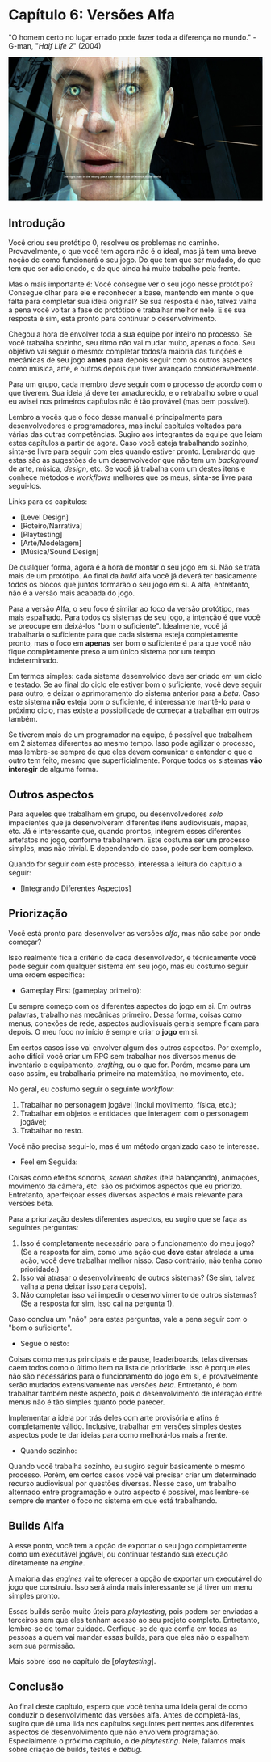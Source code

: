 
# Capítulo 6: Versões Alfa
"O homem certo no lugar errado pode fazer toda a diferença no mundo." - G-man, "_Half Life 2_" (2004)

![Capítulo 6 capa](../Arquivos/Imagens/capa_06.jpg 'The right man in the wrong place can make all the difference in the world.')

## Introdução
Você criou seu protótipo 0, resolveu os problemas no caminho. Provavelmente, o que você tem agora não é o ideal, mas já tem uma breve noção de como funcionará o seu jogo. Do que tem que ser mudado, do que tem que ser adicionado, e de que ainda há muito trabalho pela frente.

Mas o mais importante é: Você consegue ver o seu jogo nesse protótipo? Consegue olhar para ele e reconhecer a base, mantendo em mente o que falta para completar sua ideia original? Se sua resposta é não, talvez valha a pena você voltar a fase do protótipo e trabalhar melhor nele. E se sua resposta é sim, está pronto para continuar o desenvolvimento.

Chegou a hora de envolver toda a sua equipe por inteiro no processo. Se você trabalha sozinho, seu ritmo não vai mudar muito, apenas o foco. Seu objetivo vai seguir o mesmo: completar todos/a maioria das funções e mecânicas de seu jogo **antes** para depois seguir com os outros aspectos como música, arte, e outros depois que tiver avançado consideravelmente.

Para um grupo, cada membro deve seguir com o processo de acordo com o que tiverem. Sua ideia já deve ter amadurecido, e o retrabalho sobre o qual eu avisei nos primeiros capítulos não é tão provável (mas bem possível).

Lembro a vocês que o foco desse manual é principalmente para desenvolvedores e programadores, mas incluí capítulos voltados para várias das outras competências. Sugiro aos integrantes da equipe que leiam estes capítulos a partir de agora. Caso você esteja trabalhando sozinho, sinta-se livre para seguir com eles quando estiver pronto. Lembrando que estas são as sugestões de um desenvolvedor que não tem um _background_ de arte, música, _design_, etc. Se você já trabalha com um destes itens e conhece métodos e _workflows_ melhores que os meus, sinta-se livre para segui-los.

Links para os capítulos:

- [Level Design]
- [Roteiro/Narrativa]
- [Playtesting]
- [Arte/Modelagem]
- [Música/Sound Design]

De qualquer forma, agora é a hora de montar o seu jogo em si. Não se trata mais de um protótipo. Ao final da _build_ alfa você já deverá ter basicamente todos os blocos que juntos formarão o seu jogo em si. A alfa, entretanto, não é a versão mais acabada do jogo.

Para a versão Alfa, o seu foco é similar ao foco da versão protótipo, mas mais espalhado. Para todos os sistemas de seu jogo, a intenção é que você se preocupe em deixá-los "bom o suficiente". Idealmente, você já trabalharia o suficiente para que cada sistema esteja completamente pronto, mas o foco em **apenas** ser bom o suficiente é para que você não fique completamente preso a um único sistema por um tempo indeterminado.

Em termos simples: cada sistema desenvolvido deve ser criado em um ciclo e testado. Se ao final do ciclo ele estiver bom o suficiente, você deve seguir para outro, e deixar o aprimoramento do sistema anterior para a _beta_. Caso este sistema **não** esteja bom o suficiente, é interessante mantê-lo para o próximo ciclo, mas existe a possibilidade de começar a trabalhar em outros também.

Se tiverem mais de um programador na equipe, é possível que trabalhem em 2 sistemas diferentes ao mesmo tempo. Isso pode agilizar o processo, mas lembre-se sempre de que eles devem comunicar e entender o que o outro tem feito, mesmo que superficialmente. Porque todos os sistemas **vão interagir** de alguma forma.

## Outros aspectos
Para aqueles que trabalham em grupo, ou desenvolvedores _solo_ impacientes que já desenvolveram diferentes itens audiovisuais, mapas, etc. Já é interessante que, quando prontos, integrem esses diferentes artefatos no jogo, conforme trabalharem. Este costuma ser um processo simples, mas não trivial. E dependendo do caso, pode ser bem complexo. 

Quando for seguir com este processo, interessa a leitura do capítulo a seguir:

- [Integrando Diferentes Aspectos]

## Priorização 
Você está pronto para desenvolver as versões _alfa_, mas não sabe por onde começar? 

Isso realmente fica a critério de cada desenvolvedor, e técnicamente você pode seguir com qualquer sistema em seu jogo, mas eu costumo seguir uma ordem específica:

- Gameplay First (gameplay primeiro):

Eu sempre começo com os diferentes aspectos do jogo em si. Em outras palavras, trabalho nas mecânicas primeiro. Dessa forma, coisas como menus, conexões de rede, aspectos audiovisuais gerais sempre ficam para depois. O meu foco no início é sempre criar o **jogo** em si.

Em certos casos isso vai envolver algum dos outros aspectos. Por exemplo, acho difícil você criar um RPG sem trabalhar nos diversos menus de inventário e equipamento, _crafting_, ou o que for. Porém, mesmo para um caso assim, eu trabalharia primeiro na matemática, no movimento, etc.

No geral, eu costumo seguir o seguinte _workflow_: 
1. Trabalhar no personagem jogável (inclui movimento, física, etc.);
2. Trabalhar em objetos e entidades que interagem com o personagem jogável;
3. Trabalhar no resto.

Você não precisa segui-lo, mas é um método organizado caso te interesse.

- Feel em Seguida:

Coisas como efeitos sonoros, _screen shakes_ (tela balançando), animações, movimento da câmera, etc. são os próximos aspectos que eu priorizo. Entretanto, aperfeiçoar esses diversos aspectos é mais relevante para versões beta.

Para a priorização destes diferentes aspectos, eu sugiro que se faça as seguintes perguntas:
1. Isso é completamente necessário para o funcionamento do meu jogo? (Se a resposta for sim, como uma ação que **deve** estar atrelada a uma ação, você deve trabalhar melhor nisso. Caso contrário, não tenha como prioridade.)
2. Isso vai atrasar o desenvolvimento de outros sistemas? (Se sim, talvez valha a pena deixar isso para depois).
3. Não completar isso vai impedir o desenvolvimento de outros sistemas? (Se a resposta for sim, isso cai na pergunta 1).

Caso conclua um "não" para estas perguntas, vale a pena seguir com o "bom o suficiente".

- Segue o resto:

Coisas como menus principais e de pause, leaderboards, telas diversas caem todos como o último item na lista de prioridade. Isso é porque eles não são necessários para o funcionamento do jogo em si, e provavelmente serão mudados extensivamente nas versões _beta_. Entretanto, é bom trabalhar também neste aspecto, pois o desenvolvimento de interação entre menus não é tão simples quanto pode parecer.

Implementar a ideia por trás deles com arte provisória e afins é completamente válido. Inclusive, trabalhar em versões simples destes aspectos pode te dar ideias para como melhorá-los mais a frente. 

- Quando sozinho:

Quando você trabalha sozinho, eu sugiro seguir basicamente o mesmo processo. Porém, em certos casos você vai precisar criar um determinado recurso audiovisual por questões diversas. Nesse caso, um trabalho alternado entre programação e outro aspecto é possível, mas lembre-se sempre de manter o foco no sistema em que está trabalhando. 

## Builds Alfa
A esse ponto, você tem a opção de exportar o seu jogo completamente como um executável jogável, ou continuar testando sua execução diretamente na _engine_. 

A maioria das _engines_ vai te oferecer a opção de exportar um executável do jogo que construiu. Isso será ainda mais interessante se já tiver um menu simples pronto.

Essas builds serão muito úteis para _playtesting_, pois podem ser enviadas a terceiros sem que eles tenham acesso ao seu projeto completo. Entretanto, lembre-se de tomar cuidado. Cerfique-se de que confia em todas as pessoas a quem vai mandar essas builds, para que eles não o espalhem sem sua permissão.

Mais sobre isso no capítulo de [_playtesting_].

## Conclusão
Ao final deste capítulo, espero que você tenha uma ideia geral de como conduzir o desenvolvimento das versões alfa. Antes de completá-las, sugiro que dê uma lida nos capítulos seguintes pertinentes aos diferentes aspectos de desenvolvimento que não envolvem programação. Especialmente o próximo capítulo, o de _playtesting_. Nele, falamos mais sobre criação de builds, testes e _debug_.
